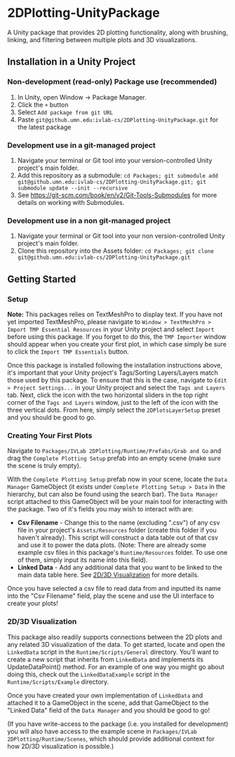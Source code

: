 # 2DPlotting-UnityPackage

A Unity package that provides 2D plotting functionality, along with brushing, linking, and filtering between multiple plots and 3D visualizations.

## Installation in a Unity Project

### Non-development (read-only) Package use (recommended)
1. In Unity, open Window -> Package Manager. 
2. Click the ```+``` button
3. Select ```Add package from git URL```
4. Paste ```git@github.umn.edu:ivlab-cs/2DPlotting-UnityPackage.git``` for the latest package

### Development use in a git-managed project
1. Navigate your terminal or Git tool into your version-controlled Unity project's main folder. 
2. Add this repository as a submodule: ```cd Packages; git submodule add git@github.umn.edu:ivlab-cs/2DPlotting-UnityPackage.git; git submodule update --init --recursive```
3. See https://git-scm.com/book/en/v2/Git-Tools-Submodules for more details on working with Submodules. 

### Development use in a non git-managed project
1. Navigate your terminal or Git tool into your non version-controlled Unity project's main folder. 
2. Clone this repository into the Assets folder: ```cd Packages; git clone git@github.umn.edu:ivlab-cs/2DPlotting-UnityPackage.git```

## Getting Started

### Setup

**Note:** This packages relies on TextMeshPro to display text. If you have not yet imported TextMeshPro, please navigate to `Window > TextMeshPro > Import TMP Essential Resources` in your Unity project and select `Import` before using this package. If you forget to do this, the `TMP Importer` window should appear when you create your first plot, in which case simply be sure to click the `Import TMP Essentials` button.

Once this package is installed following the installation instructions above, it's important that your Unity project's Tags/Sorting Layers/Layers match those used by this package. To ensure that this is the case, navigate to `Edit > Project Settings...` in your Unity project and select the `Tags and Layers` tab. Next, click the icon with the two horizontal sliders in the top right corner of the `Tags and Layers` window, just to the left of the icon with the three vertical dots. From here, simply select the `2DPlotsLayerSetup` preset and you should be good to go.

### Creating Your First Plots

Navigate to `Packages/IVLab 2DPlotting/Runtime/Prefabs/Grab and Go` and drag the `Complete Plotting Setup` prefab into an empty scene (make sure the scene is truly empty).

With the `Complete Plotting Setup` prefab now in your scene, locate the `Data Manager` GameObject (it exists under `Complete Plotting Setup > Data` in the hierarchy, but can also be found using the search bar). The `Data Manager` script attached to this GameObject will be your main tool for interacting with the package. Two of it's fields you may wish to interact with are:

- **Csv Filename** - Change this to the name (excluding ".csv") of any csv file in your project's `Assets/Resources` folder (create this folder if you haven't already). This script will construct a data table out of that csv and use it to power the data plots. (Note: There are already some example csv files in this package's `Runtime/Resources` folder. To use one of them, simply input its name into this field).
- **Linked Data** - Add any additional data that you want to be linked to the main data table here. See [2D/3D Visualization](#2d/3d-visualization) for more details.

Once you have selected a csv file to read data from and inputted its name into the "Csv Filename" field, play the scene and use the UI interface to create your plots!

### 2D/3D Visualization

This package also readily supports connections between the 2D plots and any related 3D visualization of the data. To get started, locate and open the `LinkedData` script in the `Runtime/Scripts/General` directory. You'll want to create a new script that inherits from `LinkedData` and implements its UpdateDataPoint() method. For an example of one way you might go about doing this, check out the `LinkedDataExample` script in the `Runtime/Scripts/Example` directory.

Once you have created your own implementation of `LinkedData` and attached it to a GameObject in the scene, add that GameObject to the "Linked Data" field of the `Data Manager` and you should be good to go!

(If you have write-access to the package (i.e. you installed for development) you will also have access to the example scene in `Packages/IVLab 2DPlotting/Runtime/Scenes`, which should provide additional context for how 2D/3D visualization is possible.)